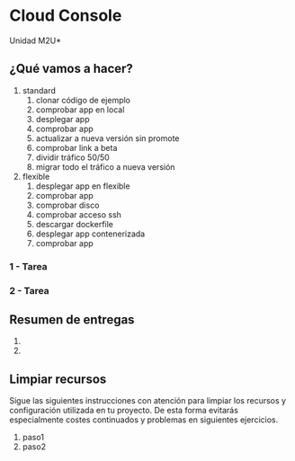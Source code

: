 # Cloud Console
Unidad M2U*

## ¿Qué vamos a hacer?
1. standard
    1. clonar código de ejemplo
    1. comprobar app en local
    1. desplegar app
    1. comprobar app
    1. actualizar a nueva versión sin promote
    1. comprobar link a beta
    1. dividir tráfico 50/50
    1. migrar todo el tráfico a nueva versión
1. flexible
    1. desplegar app en flexible
    1. comprobar app
    1. comprobar disco
    1. comprobar acceso ssh
    1. descargar dockerfile
    1. desplegar app contenerizada
    1. comprobar app

### 1 - Tarea

### 2 - Tarea

## Resumen de entregas
1. [nombre de archivo]: descripción
1. [nombre de archivo]: descripción

## Limpiar recursos
Sigue las siguientes instrucciones con atención para limpiar los recursos y configuración utilizada en tu proyecto. De esta forma evitarás especialmente costes continuados y problemas en siguientes ejercicios.

1. paso1
1. paso2
